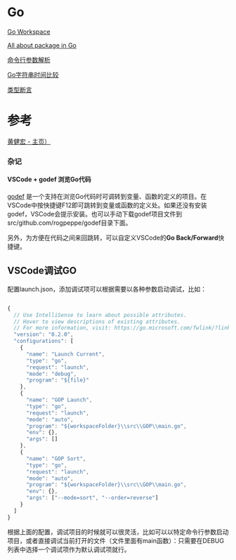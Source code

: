# Go
[Go Workspace](https://github.com/ttyrion/Go-Web/blob/master/doc/workspace.md)

[All about package in Go](https://github.com/ttyrion/Go-Web/blob/master/doc/package.md)

[命令行参数解析](https://github.com/ttyrion/Go-Web/blob/master/doc/flag.md)

[Go字符串时间比较](https://github.com/ttyrion/Go-Web/blob/master/doc/time.md)

[类型断言](https://github.com/ttyrion/Go-Web/blob/master/doc/type-assertions.md)


# 参考
[黄健宏 - 主页）](http://huangz.me/)

### 杂记
#### VSCode + godef 浏览Go代码
[godef](https://github.com/rogpeppe/godef) 是一个支持在浏览Go代码时可调转到变量、函数的定义的项目。在VSCode中按快捷键F12即可跳转到变量或函数的定义处。如果还没有安装godef，VSCode会提示安装。也可以手动下载godef项目文件到src/github.com/rogpeppe/godef目录下面。

另外，为方便在代码之间来回跳转，可以自定义VSCode的**Go Back/Forward**快捷键。


## VSCode调试GO
配置launch.json，添加调试项可以根据需要以各种参数启动调试，比如：
```javascript

{
  // Use IntelliSense to learn about possible attributes.
  // Hover to view descriptions of existing attributes.
  // For more information, visit: https://go.microsoft.com/fwlink/?linkid=830387
  "version": "0.2.0",
  "configurations": [
    {
      "name": "Launch Current",
      "type": "go",
      "request": "launch",
      "mode": "debug",
      "program": "${file}"
    },
    {
      "name": "GOP Launch",
      "type": "go",
      "request": "launch",
      "mode": "auto",
      "program": "${workspaceFolder}\\src\\GOP\\main.go",
      "env": {},
      "args": []
    },
    {
      "name": "GOP Sort",
      "type": "go",
      "request": "launch",
      "mode": "auto",
      "program": "${workspaceFolder}\\src\\GOP\\main.go",
      "env": {},
      "args": ["--mode=sort", "--order=reverse"]
    }
  ]
}

```
根据上面的配置，调试项目的时候就可以很灵活，比如可以以特定命令行参数启动项目，或者直接调试当前打开的文件（文件里面有main函数）：只需要在DEBUG列表中选择一个调试项作为默认调试项就行。